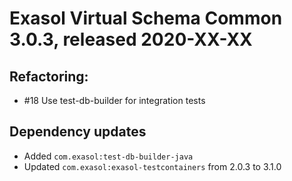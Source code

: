 # Exasol Virtual Schema Common 3.0.3, released 2020-XX-XX

## Refactoring:

* #18 Use test-db-builder for integration tests

## Dependency updates

* Added `com.exasol:test-db-builder-java`
* Updated `com.exasol:exasol-testcontainers` from 2.0.3 to 3.1.0

